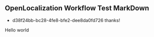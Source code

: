 ## OpenLocalization Workflow Test MarkDown
* d38f24bb-bc28-4fe8-bfe2-dee8da0fd726 
thanks!

Hello world